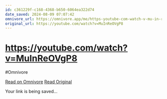 ```yaml
---
id: c361229f-c168-4368-b650-6064ea322d74
date_saved: 2024-08-09 07:07:42
omnivore_url: https://omnivore.app/me/https-youtube-com-watch-v-mu-in-re-o-vg-p-8-191340891ee
original_url: https://youtube.com/watch?v=MuInReOVgP8
---
```


# https://youtube.com/watch?v=MuInReOVgP8
#Omnivore
 
[Read on Omnivore](https://omnivore.app/me/https-youtube-com-watch-v-mu-in-re-o-vg-p-8-191340891ee)
[Read Original](https://youtube.com/watch?v=MuInReOVgP8)
 
Your link is being saved...